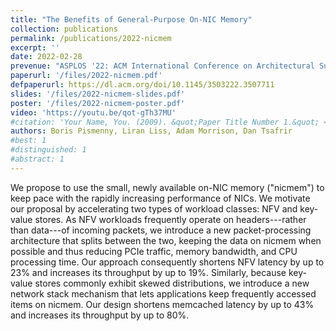 ```yaml
---
title: "The Benefits of General-Purpose On-NIC Memory"
collection: publications
permalink: /publications/2022-nicmem
excerpt: ''
date: 2022-02-28
prevenue: "ASPLOS '22: ACM International Conference on Architectural Support for Languages and Operating Systems"
paperurl: '/files/2022-nicmem.pdf'
defpaperurl: https://dl.acm.org/doi/10.1145/3503222.3507711
slides: '/files/2022-nicmem-slides.pdf'
poster: '/files/2022-nicmem-poster.pdf'
video: 'https://youtu.be/qot-gTh37MU'
#citation: 'Your Name, You. (2009). &quot;Paper Title Number 1.&quot; <i>Journal 1</i>. 1(1).'
authors: Boris Pismenny, Liran Liss, Adam Morrison, Dan Tsafrir
#best: 1
#distinguished: 1
#abstract: 1
---
```

We propose to use the small, newly available on-NIC memory
("nicmem") to keep pace with the rapidly increasing performance of
NICs. We motivate our proposal by accelerating two types of workload
classes: NFV and key-value stores.
As NFV workloads frequently operate on headers---rather than data---of
incoming packets, we introduce a new packet-processing architecture
that splits between the two, keeping the data on nicmem when possible
and thus reducing PCIe traffic, memory bandwidth, and CPU processing
time. Our approach consequently shortens NFV latency by up to
23% and increases its throughput by up to 19%.
Similarly, because key-value stores commonly exhibit skewed
distributions, we introduce a new network stack mechanism that lets
applications keep frequently accessed items on nicmem. Our design
shortens memcached latency by up to 43% and increases its
throughput by up to 80%.
